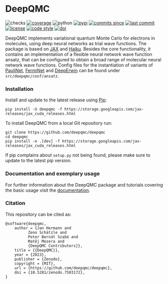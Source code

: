 # DeepQMC

![checks](https://img.shields.io/github/actions/workflow/status/deepqmc/deepqmc/tests.yaml?label=tests)
[![coverage](https://img.shields.io/codecov/c/github/deepqmc/deepqmc.svg)](https://codecov.io/gh/deepqmc/deepqmc)
![python](https://img.shields.io/pypi/pyversions/deepqmc.svg)
[![pypi](https://img.shields.io/pypi/v/deepqmc.svg)](https://pypi.org/project/deepqmc/)
[![commits since](https://img.shields.io/github/commits-since/deepqmc/deepqmc/latest.svg)](https://github.com/deepqmc/deepqmc/releases)
[![last commit](https://img.shields.io/github/last-commit/deepqmc/deepqmc.svg)](https://github.com/deepqmc/deepqmc/commits/master)
[![license](https://img.shields.io/github/license/deepqmc/deepqmc.svg)](https://github.com/deepqmc/deepqmc/blob/master/LICENSE)
[![code style](https://img.shields.io/badge/code%20style-black-202020.svg)](https://github.com/ambv/black)
[![doi](https://img.shields.io/badge/doi-10.5281%2Fzenodo.3960826-blue)](http://doi.org/10.5281/zenodo.3960826)

DeepQMC implements variational quantum Monte Carlo for electrons in molecules, using deep neural networks as trial wave functions. The package is based on [JAX](https://github.com/google/jax) and [Haiku](https://github.com/deepmind/dm-haiku). Besides the core functionality, it contains an implementation of a flexible neural network wave function ansatz, that can be configured to obtain a broad range of molecular neural network wave functions. Config files for the instantiation of variants of [PauliNet](https://doi.org/10.1038/s41557-020-0544-y), [FermiNet](https://link.aps.org/doi/10.1103/PhysRevResearch.2.033429) and [DeepErwin](https://arxiv.org/abs/2205.09438) can be found under `src/deepqmc/conf/ansatz`.

### Installation

Install and update to the latest release using [Pip](https://pip.pypa.io/en/stable/quickstart/):

```
pip install -U deepqmc -f https://storage.googleapis.com/jax-releases/jax_cuda_releases.html
```

To install DeepQMC from a local Git repository run:

```
git clone https://github.com/deepqmc/deepqmc
cd deepqmc
pip install -e .[dev] -f https://storage.googleapis.com/jax-releases/jax_cuda_releases.html
```

If pip complains about `setup.py` not being found, please make sure to update to the latest pip version.

### Documentation and exemplary usage

For further information about the DeepQMC package and tutorials covering the basic usage visit the [documentation](https://deepqmc.github.io).

### Citation

This repository can be cited as:
```
@software{deepqmc,
	author = {Jan Hermann and
		  Zeno Schätzle and
		  Peter Bernát Szabó and
		  Matěj Mezera and
		  {DeepQMC Contributers}},
	title = {{DeepQMC}},
	year = {2023},
	publisher = {Zenodo},
	copyright = {MIT},
	url = {https://github.com/deepqmc/deepqmc},
	doi = {10.5281/zenodo.7503172},
}
```

